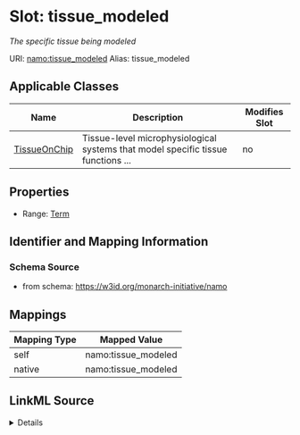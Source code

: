 

# Slot: tissue_modeled 


_The specific tissue being modeled_





URI: [namo:tissue_modeled](https://w3id.org/monarch-initiative/namo/tissue_modeled)
Alias: tissue_modeled

<!-- no inheritance hierarchy -->





## Applicable Classes

| Name | Description | Modifies Slot |
| --- | --- | --- |
| [TissueOnChip](TissueOnChip.md) | Tissue-level microphysiological systems that model specific tissue functions ... |  no  |






## Properties

* Range: [Term](Term.md)




## Identifier and Mapping Information






### Schema Source


* from schema: https://w3id.org/monarch-initiative/namo




## Mappings

| Mapping Type | Mapped Value |
| ---  | ---  |
| self | namo:tissue_modeled |
| native | namo:tissue_modeled |




## LinkML Source

<details>
```yaml
name: tissue_modeled
description: The specific tissue being modeled
from_schema: https://w3id.org/monarch-initiative/namo
rank: 1000
alias: tissue_modeled
owner: TissueOnChip
domain_of:
- TissueOnChip
range: Term
inlined: true

```
</details>